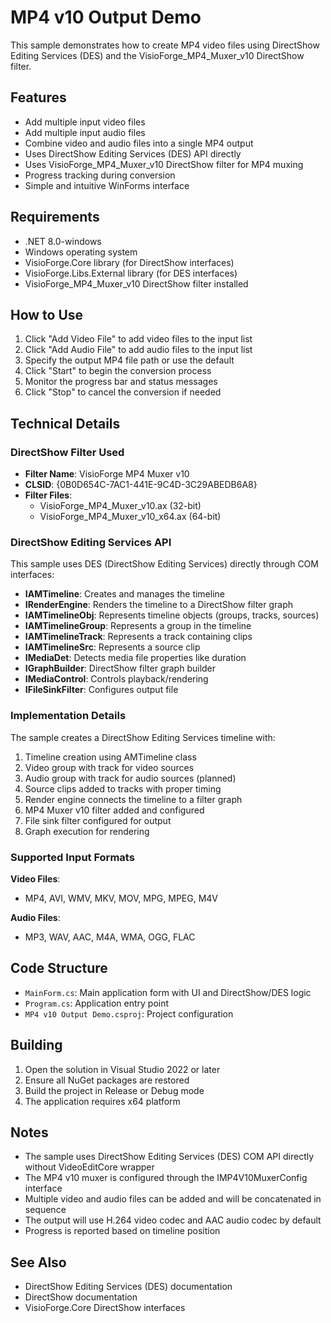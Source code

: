 # MP4 v10 Output Demo

This sample demonstrates how to create MP4 video files using DirectShow Editing Services (DES) and the VisioForge_MP4_Muxer_v10 DirectShow filter.

## Features

- Add multiple input video files
- Add multiple input audio files  
- Combine video and audio files into a single MP4 output
- Uses DirectShow Editing Services (DES) API directly
- Uses VisioForge_MP4_Muxer_v10 DirectShow filter for MP4 muxing
- Progress tracking during conversion
- Simple and intuitive WinForms interface

## Requirements

- .NET 8.0-windows
- Windows operating system
- VisioForge.Core library (for DirectShow interfaces)
- VisioForge.Libs.External library (for DES interfaces)
- VisioForge_MP4_Muxer_v10 DirectShow filter installed

## How to Use

1. Click "Add Video File" to add video files to the input list
2. Click "Add Audio File" to add audio files to the input list
3. Specify the output MP4 file path or use the default
4. Click "Start" to begin the conversion process
5. Monitor the progress bar and status messages
6. Click "Stop" to cancel the conversion if needed

## Technical Details

### DirectShow Filter Used

- **Filter Name**: VisioForge MP4 Muxer v10
- **CLSID**: {0B0D654C-7AC1-441E-9C4D-3C29ABEDB6A8}
- **Filter Files**: 
  - VisioForge_MP4_Muxer_v10.ax (32-bit)
  - VisioForge_MP4_Muxer_v10_x64.ax (64-bit)

### DirectShow Editing Services API

This sample uses DES (DirectShow Editing Services) directly through COM interfaces:
- **IAMTimeline**: Creates and manages the timeline
- **IRenderEngine**: Renders the timeline to a DirectShow filter graph
- **IAMTimelineObj**: Represents timeline objects (groups, tracks, sources)
- **IAMTimelineGroup**: Represents a group in the timeline
- **IAMTimelineTrack**: Represents a track containing clips
- **IAMTimelineSrc**: Represents a source clip
- **IMediaDet**: Detects media file properties like duration
- **IGraphBuilder**: DirectShow filter graph builder
- **IMediaControl**: Controls playback/rendering
- **IFileSinkFilter**: Configures output file

### Implementation Details

The sample creates a DirectShow Editing Services timeline with:
1. Timeline creation using AMTimeline class
2. Video group with track for video sources
3. Audio group with track for audio sources (planned)
4. Source clips added to tracks with proper timing
5. Render engine connects the timeline to a filter graph
6. MP4 Muxer v10 filter added and configured
7. File sink filter configured for output
8. Graph execution for rendering

### Supported Input Formats

**Video Files**:
- MP4, AVI, WMV, MKV, MOV, MPG, MPEG, M4V

**Audio Files**:
- MP3, WAV, AAC, M4A, WMA, OGG, FLAC

## Code Structure

- `MainForm.cs`: Main application form with UI and DirectShow/DES logic
- `Program.cs`: Application entry point
- `MP4 v10 Output Demo.csproj`: Project configuration

## Building

1. Open the solution in Visual Studio 2022 or later
2. Ensure all NuGet packages are restored
3. Build the project in Release or Debug mode
4. The application requires x64 platform

## Notes

- The sample uses DirectShow Editing Services (DES) COM API directly without VideoEditCore wrapper
- The MP4 v10 muxer is configured through the IMP4V10MuxerConfig interface
- Multiple video and audio files can be added and will be concatenated in sequence
- The output will use H.264 video codec and AAC audio codec by default
- Progress is reported based on timeline position

## See Also

- DirectShow Editing Services (DES) documentation
- DirectShow documentation
- VisioForge.Core DirectShow interfaces
